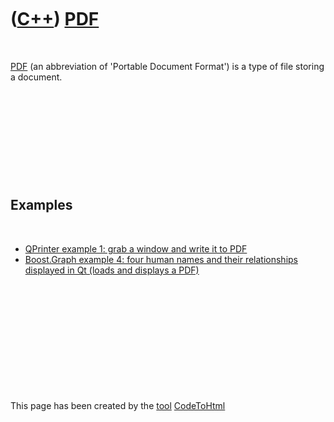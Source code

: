 
 

 

 

 

 

([C++](Cpp.md)) [PDF](CppPdf.md)
==================================

 

[PDF](CppPdf.md) (an abbreviation of 'Portable Document Format') is a
type of file storing a document.

 

 

 

 

 

Examples
--------

 

-   [QPrinter example 1: grab a window and write it to
    PDF](CppQPrinterExample1.md)
-   [Boost.Graph example 4: four human names and their relationships
    displayed in Qt (loads and displays a PDF)](CppGraphExample4.md)

 

 

 

 

 

 

This page has been created by the [tool](Tools.md)
[CodeToHtml](ToolCodeToHtml.md)
